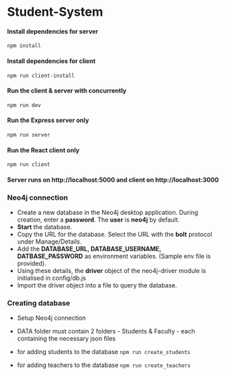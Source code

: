 # Student-System


#### Install dependencies for server
`npm install`
#### Install dependencies for client
`npm run client-install`
#### Run the client & server with concurrently
`npm run dev`
#### Run the Express server only
`npm run server`
#### Run the React client only
`npm run client`

#### Server runs on http://localhost:5000 and client on http://localhost:3000


### Neo4j connection

- Create a new database in the Neo4j desktop application. During creation, enter a **password**. The **user** is **neo4j**  by default.
- **Start** the database.
- Copy the URL for the database. Select the URL with the **bolt** protocol under Manage/Details.
- Add the **DATABASE_URL, DATABASE_USERNAME, DATBASE_PASSWORD** as environment variables. (Sample env file is provided).
- Using these details, the **driver** object of the neo4j-driver module is initialised in config/db.js
- Import the driver object into a file to query the database.


### Creating database

- Setup Neo4j connection 
- DATA folder must contain 2 folders - Students & Faculty - each containing the necessary json files

- for adding students to the database
`npm run create_students`

- for adding teachers to the database
`npm run create_teachers`
